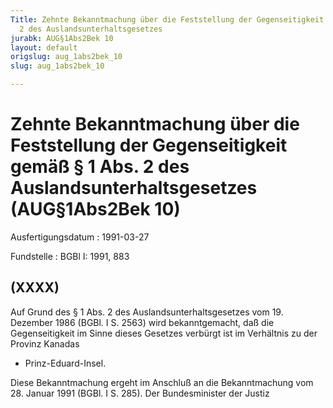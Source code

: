 ```yaml
---
Title: Zehnte Bekanntmachung über die Feststellung der Gegenseitigkeit gemäß § 1 Abs.
  2 des Auslandsunterhaltsgesetzes
jurabk: AUG§1Abs2Bek 10
layout: default
origslug: aug_1abs2bek_10
slug: aug_1abs2bek_10

---
```


# Zehnte Bekanntmachung über die Feststellung der Gegenseitigkeit gemäß § 1 Abs. 2 des Auslandsunterhaltsgesetzes (AUG§1Abs2Bek 10)

Ausfertigungsdatum
:   1991-03-27

Fundstelle
:   BGBl I: 1991, 883



## (XXXX)

Auf Grund des § 1 Abs. 2 des Auslandsunterhaltsgesetzes vom 19. Dezember 1986 (BGBl. I S. 2563) wird bekanntgemacht, daß die Gegenseitigkeit im Sinne dieses Gesetzes verbürgt ist im Verhältnis zu der Provinz Kanadas

*   Prinz-Eduard-Insel.



Diese Bekanntmachung ergeht im Anschluß an die Bekanntmachung vom 28. Januar 1991 (BGBl. I S. 285).
Der Bundesminister der Justiz

